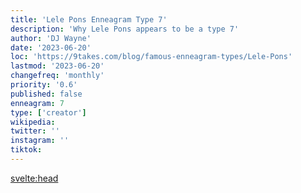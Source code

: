 ```yaml
---
title: 'Lele Pons Enneagram Type 7'
description: 'Why Lele Pons appears to be a type 7'
author: 'DJ Wayne'
date: '2023-06-20'
loc: 'https://9takes.com/blog/famous-enneagram-types/Lele-Pons'
lastmod: '2023-06-20'
changefreq: 'monthly'
priority: '0.6'
published: false
enneagram: 7
type: ['creator']
wikipedia:
twitter: ''
instagram: ''
tiktok:
---
```


<!-- notes:
Lele Pons Instagram
Lele Pons YouTube
Lele Pons videos
Lele Pons TikTok
Lele Pons net worth
Lele Pons songs
Lele Pons and Juanpa Zurita
Lele Pons biography
Lele Pons comedy
Lele Pons Vines
Lele Pons music
Lele Pons book
Lele Pons podcast
Lele Pons movies and TV shows
Lele Pons awards
Lele Pons photoshoot
Lele Pons collaborations
Lele Pons interviews
Lele Pons merchandise
Lele Pons tour -->

<svelte:head>

  <!-- <meta property="og:image" content="https://9takes.com/types/7s/Lele-Pons.webp" /> -->
  <link rel="canonical" href="https://9takes.com/blog/famous-enneagram-types/Lele-Pons">
</svelte:head>
<!-- <script>
	import  PopCard  from "../../../lib/components/atoms/PopCard.svelte";
</script>
<div
	style="display: flex;
    justify-content: center;
    margin: 1rem 0;
	"
>
	<PopCard
		image={`/types/7s/${'Lele-Pons'}.webp`}
		showIcon={false}
		text="Lele Pons"
		subtext=""
	/>
</div> -->

<p class="firstLetter"></p>
